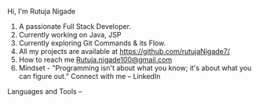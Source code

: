 
Hi, I'm Rutuja Nigade
1.	A passionate Full Stack Developer.
2.	Currently working on Java, JSP
3.	Currently exploring Git Commands & its Flow.
4.	All my projects are available at https://github.com/rutujaNigade7/
5.	How to reach me Rutuja.nigade100@gmail.com
6.	Mindset - "Programming isn't about what you know; it's about what you can figure out.” 
Connect with me – LinkedIn 
 
Languages and Tools –
                      

